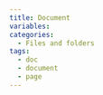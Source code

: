 ```yaml
---
title: Document
variables:
categories:
  - Files and folders
tags:
  - doc
  - document
  - page
---
```

